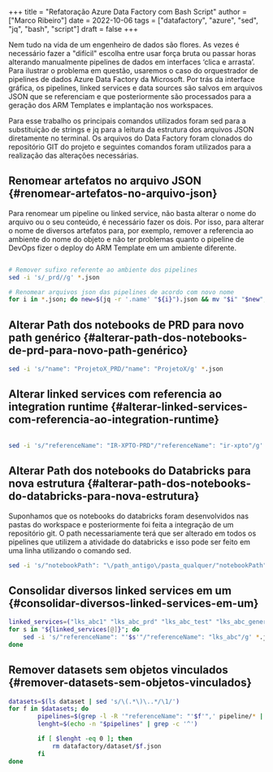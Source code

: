 +++
title = "Refatoração Azure Data Factory com Bash Script"
author = ["Marco Ribeiro"]
date = 2022-10-06
tags = ["datafactory", "azure", "sed", "jq", "bash", "script"]
draft = false
+++

Nem tudo na vida de um engenheiro de dados são flores. As vezes é necessário fazer a "difícil" escolha entre usar força bruta ou passar horas alterando manualmente pipelines de dados em interfaces ‘clica e arrasta’. Para ilustrar o problema em questão, usaremos o caso do orquestrador de pipelines de dados Azure Data Factory da Microsoft. Por trás da interface gráfica, os pipelines, linked services e data sources são salvos em arquivos JSON que se referenciam e que posteriormente são processados para a geração dos ARM Templates e implantação nos workspaces.

Para esse trabalho os principais comandos utilizados foram <span class="underline"><span class="underline">sed</span></span> para a substituição de strings e <span class="underline"><span class="underline">jq</span></span> para a leitura da estrutura dos arquivos JSON diretamente no terminal. Os arquivos do Data Factory foram clonados do repositório GIT do projeto e seguintes comandos foram utilizados para a realização das alterações necessárias.


## Renomear artefatos no arquivo JSON {#renomear-artefatos-no-arquivo-json}

Para renomear um pipeline ou linked service, não basta alterar o nome do arquivo ou o seu conteúdo, é necessário fazer os dois. Por isso, para alterar o nome de diversos artefatos para, por exemplo, remover a referencia ao ambiente do nome do objeto e não ter problemas quanto o pipeline de DevOps fizer o deploy do ARM Template em um ambiente diferente.

```bash

# Remover sufixo referente ao ambiente dos pipelines
sed -i 's/_prd//g' *.json

# Renomear arquivos json das pipelines de acordo com novo nome
for i in *.json; do new=$(jq -r '.name' "${i}").json && mv "$i" "$new"; done
```


## Alterar Path dos notebooks de PRD para novo path genérico {#alterar-path-dos-notebooks-de-prd-para-novo-path-genérico}

```bash
sed -i 's/"name": "ProjetoX_PRD/"name": "ProjetoX/g' *.json
```


## Alterar linked services com referencia ao integration runtime {#alterar-linked-services-com-referencia-ao-integration-runtime}

```bash

sed -i 's/"referenceName": "IR-XPTO-PRD"/"referenceName": "ir-xpto"/g' *.json
```


## Alterar Path dos notebooks do Databricks para nova estrutura {#alterar-path-dos-notebooks-do-databricks-para-nova-estrutura}

Suponhamos que os notebooks do databricks foram desenvolvidos nas pastas do workspace e posteriormente foi feita a integração de um repositório git. O path necessariamente terá que ser alterado em todos os pipelines que utilizem a atividade do databricks e isso pode ser feito em uma linha utilizando o comando <span class="underline"><span class="underline">sed</span></span>.

```bash
sed -i 's/"notebookPath": "\/path_antigo\/pasta_qualquer/"notebookPath": "/g' *.json
```


## Consolidar diversos linked services em um {#consolidar-diversos-linked-services-em-um}

```bash
linked_services=("lks_abc1" "lks_abc_prd" "lks_abc_test" "lks_abc_generic")
for s in "${linked_services[@]}"; do
	sed -i 's/"referenceName": "'$s'"/"referenceName": "lks_abc"/g' *.json
done
```


## Remover datasets sem objetos vinculados {#remover-datasets-sem-objetos-vinculados}

```bash
datasets=$(ls dataset | sed 's/\(.*\)\..*/\1/')
for f in $datasets; do
        pipelines=$(grep -l -R '"referenceName": "'$f'",' pipeline/* | sed 's/.*\///;s/\(.*\)\..*/\1/')
        lenght=$(echo -n "$pipelines" | grep -c '^')

        if [ $lenght -eq 0 ]; then
        	rm datafactory/dataset/$f.json
        fi
done
```
